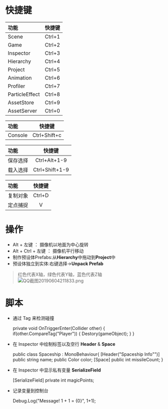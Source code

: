 # 快捷键
|功能|快捷键|
|:---|:---:|
|Scene|Ctrl+1|
|Game|Ctrl+2|
|Inspector|Ctrl+3|
|Hierarchy|Ctrl+4|
|Project|Ctrl+5|
|Animation|Ctrl+6|
|Profiler|Ctrl+7|
|ParticleEffect|Ctrl+8|
|AssetStore|Ctrl+9|
|AssetServer|Ctrl+0|

|功能|快捷键|
|:---|:---:|
|Console|Ctrl+Shift+c|

|功能|快捷键|
|:---|:---:|
|保存选择|Ctrl+Alt+1-9|
|载入选择|Ctrl+Shift+1-9|

|功能|快捷键|
|:---|:---:|
|复制对象|Ctrl+D|
|定点捕捉|V|

# 操作
* Alt + 左键 ： 摄像机以地面为中心旋转
* Alt + Ctrl + 左键 ： 摄像机平行移动
* 制作预设体Prefabs:从**Hierarchy**中拖动到**Project**中
* 预设体独立到实体:右键选择->**Unpack Prefab**

> 红色代表X轴，绿色代表Y轴，蓝色代表Z轴
![QQ截图20190604211833.png](https://i.loli.net/2019/06/04/5cf66fbcc351d97518.png)


# 脚本
* 通过 Tag 来检测碰撞

    private void OnTriggerEnter(Collider other)
    {
        if(other.CompareTag("Player"))
        {
            Destory(gameObject);
        }
    }

* 在 Inspector 中绘制标签以及空行 **Header** & **Space**

	public class Spaceship : MonoBehaviour{
	   [Header("Spaceship Info"")]
	   public string name;
	   public Color color;
	   [Space]
	   public int missileCount;
	}

* 在 Inspector 中显示私有变量 **SerializeField**

	[SerializeField]
	private int magicPoints;

* 记录变量到控制台

    Debug.Log("Message! 1 + 1 = {0}", 1+1);
